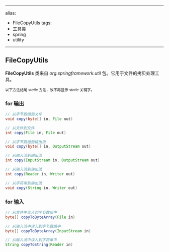
---
alias: 
- FileCopyUtils
tags: 
- 工具类 
- spring 
- utility 
---

## FileCopyUtils

**FileCopyUtils** 类来自 *org.springframework.util* 包。它用于文件的拷贝处理工具。

<small>以下方法结尾 *static* 方法，故不再显示 *static* 关键字。</small>

### for 输出

```java
// 从字节数组到文件
void copy(byte[] in, File out)

// 从文件到文件
int copy(File in, File out)

// 从字节数组到输出流
void copy(byte[] in, OutputStream out) 

// 从输入流到输出流
int copy(InputStream in, OutputStream out) 

// 从输入流到输出流
int copy(Reader in, Writer out)

// 从字符串到输出流
void copy(String in, Writer out)
```

### for 输入

```java
// 从文件中读入到字节数组中
byte[] copyToByteArray(File in)

// 从输入流中读入到字节数组中
byte[] copyToByteArray(InputStream in)

// 从输入流中读入到字符串中
String copyToString(Reader in)
```

